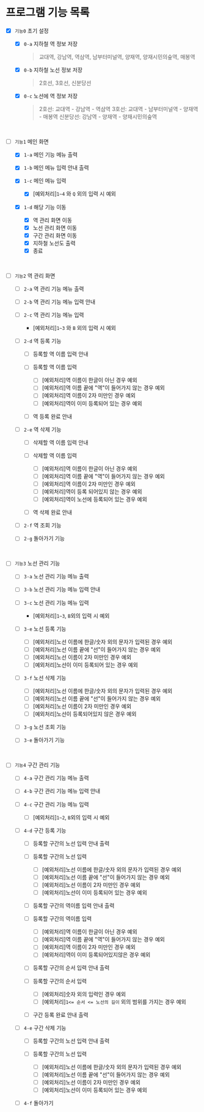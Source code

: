 
# 프로그램 기능 목록

- [x] `기능0` 초기 설정

  - [x] `0-a` 지하철 역 정보 저장
    
    > 교대역, 강남역, 역삼역, 남부터미널역, 양재역, 양재시민의숲역, 매봉역
    
  - [x] `0-b` 지하철 노선 정보 저장
    
    > 2호선, 3호선, 신분당선
    
  - [x] `0-c` 노선에 역 정보 저장
    
    > 2호선: 교대역 - 강남역 - 역삼역 
    > 3호선: 교대역 - 남부터미널역 - 양재역 - 매봉역
    > 신분당선: 강남역 - 양재역 - 양재시민의숲역
    
<br>

- [ ] `기능1` 메인 화면

    - [x] `1-a` 메인 기능 메뉴 출력
    - [x] `1-b` 메인 메뉴 입력 안내 출력
    - [x] `1-c` 메인 메뉴 입력
          
        - [x] [예외처리]`1~4` 와 `Q` 외의 입력 시 예외

    - [x] `1-d` 해당 기능 이동 
      
        - [x] 역 관리 화면 이동
        - [x] 노선 관리 화면 이동
        - [x] 구간 관리 화면 이동
        - [x] 지하철 노선도 출력
        - [x] 종료

<br>

- [ ] `기능2` 역 관리 화면

    - [ ] `2-a` 역 관리 기능 메뉴 출력
    - [ ] `2-b` 역 관리 기능 메뉴 입력 안내 
    - [ ] `2-c` 역 관리 기능 메뉴 입력

        - [예외처리]`1~3` 와 `B` 외의 입력 시 예외
    
    - [ ] `2-d` 역 등록 기능

        - [ ] 등록할 역 이름 입력 안내
        - [ ] 등록할 역 이름 입력
          
            - [ ] [예외처리]역 이름이 한글이 아닌 경우 예외
            - [ ] [예외처리]역 이름 끝에 "역"이 들어가지 않는 경우 예외
            - [ ] [예외처리]역 이름이 2자 미만인 경우 예외
            - [ ] [예외처리]역이 이미 등록되어 있는 경우 예외
    
        - [ ] 역 등록 완료 안내

    - [ ] `2-e` 역 삭제 기능

        - [ ] 삭제할 역 이름 입력 안내
        - [ ] 삭제할 역 이름 입력

            - [ ] [예외처리]역 이름이 한글이 아닌 경우 예외
            - [ ] [예외처리]역 이름 끝에 "역"이 들어가지 않는 경우 예외
            - [ ] [예외처리]역 이름이 2자 미만인 경우 예외
            - [ ] [예외처리]역이 등록 되어있지 않는 경우 예외
            - [ ] [예외처리]역이 노선에 등록되어 있는 경우 예외

        - [ ] 역 삭제 완료 안내

    - [ ] `2-f` 역 조회 기능
    - [ ] `2-g` 돌아가기 기능
    
<br>

- [ ] `기능3` 노선 관리 기능

    - [ ] `3-a` 노선 관리 기능 메뉴 출력
    - [ ] `3-b` 노선 관리 기능 메뉴 입력 안내 
    - [ ] `3-c` 노선 관리 기능 메뉴 입력
        
        - [예외처리]`1~3`, `B`외의 입력 시 예외
      
    - [ ] `3-e` 노선 등록 기능
      
        - [ ] [예외처리]노선 이름에 한글/숫자 외의 문자가 입력된 경우 예외
        - [ ] [예외처리]노선 이름 끝에 "선"이 들어가지 않는 경우 예외
        - [ ] [예외처리]노선 이름이 2자 미만인 경우 예외
        - [ ] [예외처리]노선이 이미 등록되어 있는 경우 예외
      
    - [ ] `3-f` 노선 삭제 기능

        - [ ] [예외처리]노선 이름에 한글/숫자 외의 문자가 입력된 경우 예외
        - [ ] [예외처리]노선 이름 끝에 "선"이 들어가지 않는 경우 예외
        - [ ] [예외처리]노선 이름이 2자 미만인 경우 예외
        - [ ] [예외처리]노선이 등록되어있지 않은 경우 예외

    - [ ] `3-g` 노선 조회 기능
    - [ ] `3-e` 돌아가기 기능
    
<br>

- [ ] `기능4` 구간 관리 기능

    - [ ] `4-a` 구간 관리 기능 메뉴 출력
    - [ ] `4-b` 구간 관리 기능 메뉴 입력 안내
    - [ ] `4-c` 구간 관리 기능 메뉴 입력

        - [ ] [예외처리]`1~2`, `B`외의 입력 시 예외
    
    - [ ] `4-d` 구간 등록 기능
    
        - [ ] 등록할 구간의 노선 입력 안내 출력
        - [ ] 등록할 구간의 노선 입력

          - [ ] [예외처리]노선 이름에 한글/숫자 외의 문자가 입력된 경우 예외
          - [ ] [예외처리]노선 이름 끝에 "선"이 들어가지 않는 경우 예외
          - [ ] [예외처리]노선 이름이 2자 미만인 경우 예외
          - [ ] [예외처리]노선이 이미 등록되어 있는 경우 예외

        - [ ] 등록할 구간의 역이름 입력 안내 출력
        - [ ] 등록할 구간의 역이름 입력
            
          - [ ] [예외처리]역 이름이 한글이 아닌 경우 예외
          - [ ] [예외처리]역 이름 끝에 "역"이 들어가지 않는 경우 예외
          - [ ] [예외처리]역 이름이 2자 미만인 경우 예외
          - [ ] [예외처리]역이 이미 등록되어있지않은 경우 예외

        - [ ] 등록할 구간의 순서 입력 안내 출력
        - [ ] 등록할 구간의 순서 입력
    
          - [ ] [예외처리]숫자 외의 입력인 경우 예외
          - [ ] [예외처리]`1<= 순서 <= 노선의 길이` 외의 범위를 가지는 경우 예외
        
        - [ ] 구간 등록 완료 안내 출력
      
    - [ ] `4-e` 구간 삭제 기능

        - [ ] 등록할 구간의 노선 입력 안내 출력
        - [ ] 등록할 구간의 노선 입력

            - [ ] [예외처리]노선 이름에 한글/숫자 외의 문자가 입력된 경우 예외
            - [ ] [예외처리]노선 이름 끝에 "선"이 들어가지 않는 경우 예외
            - [ ] [예외처리]노선 이름이 2자 미만인 경우 예외
            - [ ] [예외처리]노선이 이미 등록되어 있는 경우 예외

    - [ ] `4-f` 돌아가기
    
<br>